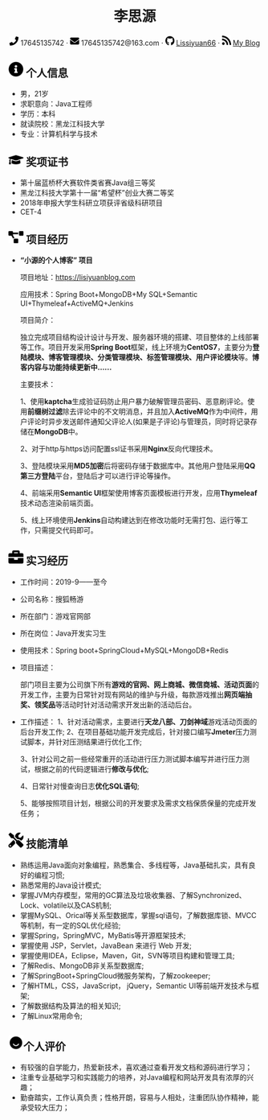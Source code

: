  <center>
     <h1>李思源</h1>
     <div>
         <span>
             <img src="assets/phone-solid.svg" width="18px">
             17645135742
         </span>
         ·
         <span>
             <img src="assets/envelope-solid.svg" width="18px">
             17645135742@163.com
         </span>
         ·
         <span>
             <img src="assets/github-brands.svg" width="18px">
             <a href="https://github.com/Lissiyuan66">Lissiyuan66</a>
         </span>
         ·
         <span>
             <img src="assets/rss-solid.svg" width="18px">
             <a href="https://lisiyuanblog.com">My Blog</a>
         </span>
     </div>
 </center>

 ## <img src="assets/info-circle-solid.svg" width="30px"> 个人信息 

 - 男，21岁
 - 求职意向：Java工程师
 - 学历：本科 
 - 就读院校：黑龙江科技大学 
 - 专业：计算机科学与技术


## <img src="assets/graduation-cap-solid.svg" width="30px"> 奖项证书

 - 第十届蓝桥杯大赛软件类省赛Java组三等奖 
 - 黑龙江科技大学第十一届“希望杯”创业大赛二等奖
 - 2018年申报大学生科研立项获评省级科研项目
 - CET-4


## <img src="assets/project-diagram-solid.svg" width="30px"> 项目经历

- **“小源的个人博客” 项目**

  项目地址：https://lisiyuanblog.com

  应用技术：Spring Boot+MongoDB+My SQL+Semantic UI+Thymeleaf+ActiveMQ+Jenkins
  
  项目简介：
  
  独立完成项目结构设计设计与开发、服务器环境的搭建、项目整体的上线部署等工作。项目开发采用**Spring Boot**框架，线上环境为**CentOS7**，主要分为**登陆模块、博客管理模块、分类管理模块、标签管理模块、用户评论模块**等。**博客内容与功能持续更新中......**
  
  主要技术：
  
  1、使用**kaptcha**生成验证码防止用户暴力破解管理员密码、恶意刷评论。使用**前缀树过滤**除去评论中的不文明消息，并且加入**ActiveMQ**作为中间件，用户评论时异步发送邮件通知父评论人(如果是子评论)与管理员，同时将记录存储在**MongoDB**中。
  
  2、对于http与https访问配置ssl证书采用**Nginx**反向代理技术。
  
  3、登陆模块采用**MD5加密**后将密码存储于数据库中。其他用户登陆采用**QQ第三方登陆**平台，登陆后才可以进行评论等操作。
  
  4、前端采用**Semantic UI**框架使用博客页面模板进行开发，应用**Thymeleaf**技术动态渲染前端页面。
  
  5、线上环境使用**Jenkins**自动构建达到在修改功能时无需打包、运行等工作，只需提交代码即可。


## <img src="assets/briefcase-solid.svg" width="30px"> 实习经历

* 工作时间：2019-9——至今

* 公司名称：搜狐畅游

* 所在部门：游戏官网部

* 所在岗位：Java开发实习生

* 使用技术：Spring boot+SpringCloud+MySQL+MongoDB+Redis

* 项目描述：

  部门项目主要为公司旗下所有**游戏的官网、网上商城、微信商城、活动页面**的开发工作，主要为日常针对现有网站的维护与升级，每款游戏推出**网页端抽奖、领奖品**等活动时针对活动需求开发出新的活动后台。

* 工作描述：
  1、针对活动需求，主要进行**天龙八部、刀剑神域**游戏活动页面的后台开发工作;
  2、在项目基础功能开发完成后，针对接口编写**Jmeter**压力测试脚本，并针对压测结果进行优化工作;

  3、针对公司之前一些经常重开的活动进行压力测试脚本编写并进行压力测试，根据之前的代码逻辑进行**修改与优化**;

  4、日常针对慢查询日志**优化SQL语句**;
  
  5、能够按照项目计划，根据公司的开发要求及需求文档保质保量的完成开发任务；

## <img src="assets/tools-solid.svg" width="30px"> 技能清单

- 熟练运用Java面向对象编程，熟悉集合、多线程等，Java基础扎实，具有良好的编程习惯;
- 熟悉常用的Java设计模式;
- 掌握JVM内存模型，常用的GC算法及垃圾收集器、了解Synchronized、Lock、volatile以及CAS机制;
- 掌握MySQL、Orical等关系型数据库，掌握sql语句，了解数据库锁、MVCC等机制，有一定的SQL优化经验;
- 掌握Spring，SpringMVC，MyBatis等开源框架技术;
- 掌握使用 JSP，Servlet，JavaBean 来进行 Web 开发;
- 掌握使用IDEA，Eclipse，Maven，Git，SVN等项目构建和管理工具; 
- 了解Redis、MongoDB非关系型数据库; 
- 了解SpringBoot+SpringCloud微服务架构，了解zookeeper; 
- 了解HTML，CSS，JavaScript， jQuery，Semantic UI等前端开发技术与框架;
- 了解数据结构及算法的相关知识;
- 了解Linux常用命令;

## <img src="assets/11.svg" width="30px">个人评价

 - 有较强的自学能力，热爱新技术，喜欢通过查看开发文档和源码进行学习； 
 - 注重专业基础学习和实践能力的培养，对Java编程和网站开发具有浓厚的兴趣； 
  - 勤奋踏实，工作认真负责；性格开朗，容易与人相处，注重团队协作精神，能承受较大压力；